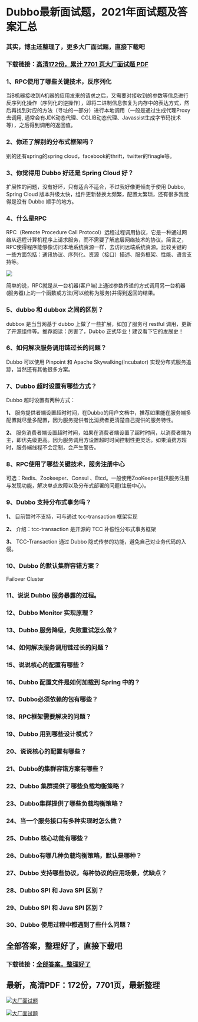 # Dubbo最新面试题，2021年面试题及答案汇总

### 其实，博主还整理了，更多大厂面试题，直接下载吧

### 下载链接：[高清172份，累计 7701 页大厂面试题  PDF](https://github.com/souyunku/DevBooks/blob/master/docs/index.md)



### 1、RPC使用了哪些关键技术，反序列化

当B机器接收到A机器的应用发来的请求之后，又需要对接收到的参数等信息进行反序列化操作（序列化的逆操作），即将二进制信息恢复为内存中的表达方式，然后再找到对应的方法（寻址的一部分）进行本地调用（一般是通过生成代理Proxy去调用, 通常会有JDK动态代理、CGLIB动态代理、Javassist生成字节码技术等），之后得到调用的返回值。


### 2、你还了解别的分布式框架吗？

别的还有spring的spring cloud，facebook的thrift，twitter的finagle等。


### 3、你觉得用 Dubbo 好还是 Spring Cloud 好？

扩展性的问题，没有好坏，只有适合不适合，不过我好像更倾向于使用 Dubbo, Spring Cloud 版本升级太快，组件更新替换太频繁，配置太繁琐，还有很多我觉得是没有 Dubbo 顺手的地方。


### 4、什么是RPC

RPC（Remote Procedure Call Protocol）远程过程调用协议，它是一种通过网络从远程计算机程序上请求服务，而不需要了解底层网络技术的协议。简言之，RPC使得程序能够像访问本地系统资源一样，去访问远端系统资源。比较关键的一些方面包括：通讯协议、序列化、资源（接口）描述、服务框架、性能、语言支持等。

![](https://gitee.com/souyunkutech/souyunku-home/raw/master/images/souyunku-web/2020/5/2/026/54/80_3.png#alt=80%5C_3.png)

简单的说，RPC就是从一台机器(客户端)上通过参数传递的方式调用另一台机器(服务器)上的一个函数或方法(可以统称为服务)并得到返回的结果。


### 5、dubbo 和 dubbox 之间的区别？

dubbox 是当当网基于 dubbo 上做了一些扩展，如加了服务可 restful 调用，更新了开源组件等。推荐阅读：厉害了，Dubbo 正式毕业！建议看下它的发展史！


### 6、如何解决服务调用链过长的问题？

Dubbo 可以使用 Pinpoint 和 Apache Skywalking(Incubator) 实现分布式服务追踪，当然还有其他很多方案。


### 7、Dubbo 超时设置有哪些方式？

Dubbo 超时设置有两种方式：

**1、** 服务提供者端设置超时时间，在Dubbo的用户文档中，推荐如果能在服务端多配置就尽量多配置，因为服务提供者比消费者更清楚自己提供的服务特性。

**2、** 服务消费者端设置超时时间，如果在消费者端设置了超时时间，以消费者端为主，即优先级更高。因为服务调用方设置超时时间控制性更灵活。如果消费方超时，服务端线程不会定制，会产生警告。


### 8、RPC使用了哪些关键技术，服务注册中心

可选：Redis、Zookeeper、Consul 、Etcd。一般使用ZooKeeper提供服务注册与发现功能，解决单点故障以及分布式部署的问题(注册中心)。


### 9、Dubbo 支持分布式事务吗？

**1、** 目前暂时不支持，可与通过 tcc-transaction 框架实现

**2、** 介绍：tcc-transaction 是开源的 TCC 补偿性分布式事务框架

**3、** TCC-Transaction 通过 Dubbo 隐式传参的功能，避免自己对业务代码的入侵。


### 10、Dubbo 的默认集群容错方案？

Failover Cluster


### 11、说说 Dubbo 服务暴露的过程。
### 12、Dubbo Monitor 实现原理？
### 13、Dubbo 服务降级，失败重试怎么做？
### 14、如何解决服务调用链过长的问题？
### 15、说说核心的配置有哪些？
### 16、Dubbo 配置文件是如何加载到 Spring 中的？
### 17、Dubbo必须依赖的包有哪些？
### 18、RPC框架需要解决的问题？
### 19、Dubbo 用到哪些设计模式？
### 20、说说核心的配置有哪些？
### 21、Dubbo的集群容错方案有哪些？
### 22、Dubbo 集群提供了哪些负载均衡策略？
### 23、Dubbo集群提供了哪些负载均衡策略？
### 24、当一个服务接口有多种实现时怎么做？
### 25、Dubbo 核心功能有哪些？
### 26、Dubbo有哪几种负载均衡策略，默认是哪种？
### 27、Dubbo 支持哪些协议，每种协议的应用场景，优缺点？
### 28、Dubbo SPI 和 Java SPI 区别？
### 29、Dubbo SPI 和 Java SPI 区别？
### 30、Dubbo 使用过程中都遇到了些什么问题？




## 全部答案，整理好了，直接下载吧

### 下载链接：[全部答案，整理好了](https://www.souyunku.com/wp-content/uploads/weixin/githup-weixin-2.png)




## 最新，高清PDF：172份，7701页，最新整理

[![大厂面试题](https://www.souyunku.com/wp-content/uploads/weixin/mst.png "架构师专栏")](https://www.souyunku.com/wp-content/uploads/weixin/githup-weixin.png "架构师专栏")

[![大厂面试题](https://www.souyunku.com/wp-content/uploads/weixin/githup-weixin.png "架构师专栏")](https://www.souyunku.com/wp-content/uploads/weixin/githup-weixin.png "架构师专栏")

